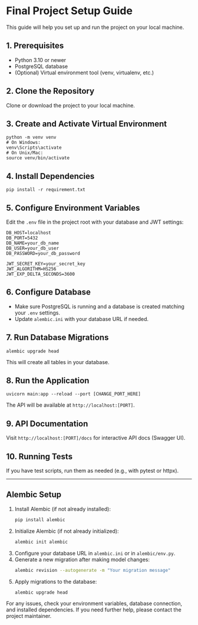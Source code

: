 # Final Project Setup Guide

This guide will help you set up and run the project on your local machine.

## 1. Prerequisites
- Python 3.10 or newer
- PostgreSQL database
- (Optional) Virtual environment tool (venv, virtualenv, etc.)

## 2. Clone the Repository
Clone or download the project to your local machine.

## 3. Create and Activate Virtual Environment
```
python -m venv venv
# On Windows:
venv\Scripts\activate
# On Unix/Mac:
source venv/bin/activate
```

## 4. Install Dependencies
```
pip install -r requirement.txt
```

## 5. Configure Environment Variables
Edit the `.env` file in the project root with your database and JWT settings:
```
DB_HOST=localhost
DB_PORT=5432
DB_NAME=your_db_name
DB_USER=your_db_user
DB_PASSWORD=your_db_password

JWT_SECRET_KEY=your_secret_key
JWT_ALGORITHM=HS256
JWT_EXP_DELTA_SECONDS=3600
```

## 6. Configure Database
- Make sure PostgreSQL is running and a database is created matching your `.env` settings.
- Update `alembic.ini` with your database URL if needed.

## 7. Run Database Migrations
```
alembic upgrade head
```
This will create all tables in your database.

## 8. Run the Application
```
uvicorn main:app --reload --port [CHANGE_PORT_HERE]
```
The API will be available at `http://localhost:[PORT]`.

## 9. API Documentation
Visit `http://localhost:[PORT]/docs` for interactive API docs (Swagger UI).

## 10. Running Tests
If you have test scripts, run them as needed (e.g., with pytest or httpx).

---

## Alembic Setup

1. Install Alembic (if not already installed):
   ```bash
   pip install alembic
   ```
2. Initialize Alembic (if not already initialized):
   ```bash
   alembic init alembic
   ```
3. Configure your database URL in `alembic.ini` or in `alembic/env.py`.
4. Generate a new migration after making model changes:
   ```bash
   alembic revision --autogenerate -m "Your migration message"
   ```
5. Apply migrations to the database:
   ```bash
   alembic upgrade head
   ```

For any issues, check your environment variables, database connection, and installed dependencies. If you need further help, please contact the project maintainer.
